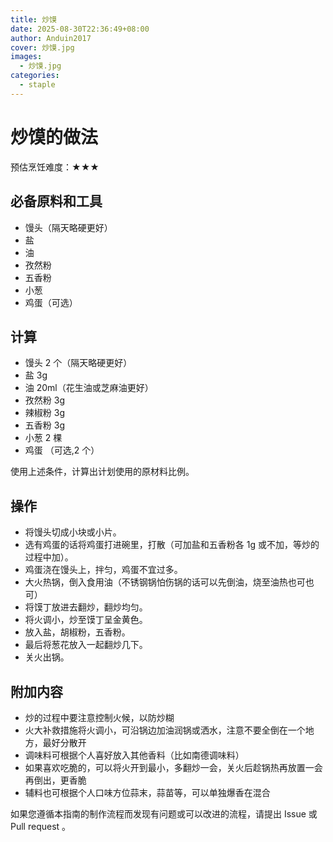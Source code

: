 ```yaml
---
title: 炒馍
date: 2025-08-30T22:36:49+08:00
author: Anduin2017
cover: 炒馍.jpg
images:
  - 炒馍.jpg
categories:
  - staple
---
```


# 炒馍的做法

预估烹饪难度：★★★

## 必备原料和工具

* 馒头（隔天略硬更好）
* 盐
* 油
* 孜然粉
* 五香粉
* 小葱
* 鸡蛋（可选）

## 计算

* 馒头 2 个（隔天略硬更好）
* 盐 3g
* 油 20ml（花生油或芝麻油更好）
* 孜然粉 3g
* 辣椒粉 3g
* 五香粉 3g
* 小葱 2 棵
* 鸡蛋 （可选,2 个）

使用上述条件，计算出计划使用的原材料比例。

## 操作

* 将馒头切成小块或小片。
* 选有鸡蛋的话将鸡蛋打进碗里，打散（可加盐和五香粉各 1g 或不加，等炒的过程中加）。
* 鸡蛋浇在馒头上，拌匀，鸡蛋不宜过多。
* 大火热锅，倒入食用油（不锈钢锅怕伤锅的话可以先倒油，烧至油热也可也可）
* 将馍丁放进去翻炒，翻炒均匀。
* 将火调小，炒至馍丁呈金黄色。
* 放入盐，胡椒粉，五香粉。
* 最后将葱花放入一起翻炒几下。
* 关火出锅。

## 附加内容

- 炒的过程中要注意控制火候，以防炒糊
- 火大补救措施将火调小，可沿锅边加油润锅或洒水，注意不要全倒在一个地方，最好分散开
- 调味料可根据个人喜好放入其他香料（比如南德调味料）
- 如果喜欢吃脆的，可以将火开到最小，多翻炒一会，关火后趁锅热再放置一会再倒出，更香脆
- 辅料也可根据个人口味方位蒜末，蒜苗等，可以单独爆香在混合

如果您遵循本指南的制作流程而发现有问题或可以改进的流程，请提出 Issue 或 Pull request 。
